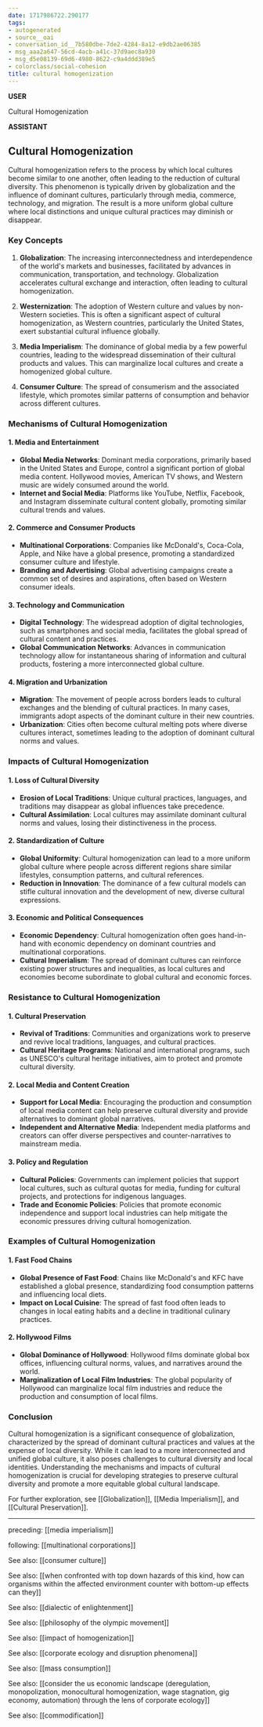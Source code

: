 ```yaml
---
date: 1717986722.290177
tags:
- autogenerated
- source__oai
- conversation_id__7b580dbe-7de2-4284-8a12-e9db2ae06385
- msg_aaa2a647-56cd-4acb-a41c-37d9aec8a930
- msg_d5e08139-69d6-4980-8622-c9a4ddd389e5
- colorclass/social-cohesion
title: cultural homogenization
---
```


**USER**

Cultural Homogenization


**ASSISTANT**

## Cultural Homogenization

Cultural homogenization refers to the process by which local cultures become similar to one another, often leading to the reduction of cultural diversity. This phenomenon is typically driven by globalization and the influence of dominant cultures, particularly through media, commerce, technology, and migration. The result is a more uniform global culture where local distinctions and unique cultural practices may diminish or disappear.

### Key Concepts

1. **Globalization**: The increasing interconnectedness and interdependence of the world's markets and businesses, facilitated by advances in communication, transportation, and technology. Globalization accelerates cultural exchange and interaction, often leading to cultural homogenization.
   
2. **Westernization**: The adoption of Western culture and values by non-Western societies. This is often a significant aspect of cultural homogenization, as Western countries, particularly the United States, exert substantial cultural influence globally.

3. **Media Imperialism**: The dominance of global media by a few powerful countries, leading to the widespread dissemination of their cultural products and values. This can marginalize local cultures and create a homogenized global culture.

4. **Consumer Culture**: The spread of consumerism and the associated lifestyle, which promotes similar patterns of consumption and behavior across different cultures.

### Mechanisms of Cultural Homogenization

#### 1. **Media and Entertainment**

- **Global Media Networks**: Dominant media corporations, primarily based in the United States and Europe, control a significant portion of global media content. Hollywood movies, American TV shows, and Western music are widely consumed around the world.
- **Internet and Social Media**: Platforms like YouTube, Netflix, Facebook, and Instagram disseminate cultural content globally, promoting similar cultural trends and values.

#### 2. **Commerce and Consumer Products**

- **Multinational Corporations**: Companies like McDonald's, Coca-Cola, Apple, and Nike have a global presence, promoting a standardized consumer culture and lifestyle.
- **Branding and Advertising**: Global advertising campaigns create a common set of desires and aspirations, often based on Western consumer ideals.

#### 3. **Technology and Communication**

- **Digital Technology**: The widespread adoption of digital technologies, such as smartphones and social media, facilitates the global spread of cultural content and practices.
- **Global Communication Networks**: Advances in communication technology allow for instantaneous sharing of information and cultural products, fostering a more interconnected global culture.

#### 4. **Migration and Urbanization**

- **Migration**: The movement of people across borders leads to cultural exchanges and the blending of cultural practices. In many cases, immigrants adopt aspects of the dominant culture in their new countries.
- **Urbanization**: Cities often become cultural melting pots where diverse cultures interact, sometimes leading to the adoption of dominant cultural norms and values.

### Impacts of Cultural Homogenization

#### 1. **Loss of Cultural Diversity**

- **Erosion of Local Traditions**: Unique cultural practices, languages, and traditions may disappear as global influences take precedence.
- **Cultural Assimilation**: Local cultures may assimilate dominant cultural norms and values, losing their distinctiveness in the process.

#### 2. **Standardization of Culture**

- **Global Uniformity**: Cultural homogenization can lead to a more uniform global culture where people across different regions share similar lifestyles, consumption patterns, and cultural references.
- **Reduction in Innovation**: The dominance of a few cultural models can stifle cultural innovation and the development of new, diverse cultural expressions.

#### 3. **Economic and Political Consequences**

- **Economic Dependency**: Cultural homogenization often goes hand-in-hand with economic dependency on dominant countries and multinational corporations.
- **Cultural Imperialism**: The spread of dominant cultures can reinforce existing power structures and inequalities, as local cultures and economies become subordinate to global cultural and economic forces.

### Resistance to Cultural Homogenization

#### 1. **Cultural Preservation**

- **Revival of Traditions**: Communities and organizations work to preserve and revive local traditions, languages, and cultural practices.
- **Cultural Heritage Programs**: National and international programs, such as UNESCO's cultural heritage initiatives, aim to protect and promote cultural diversity.

#### 2. **Local Media and Content Creation**

- **Support for Local Media**: Encouraging the production and consumption of local media content can help preserve cultural diversity and provide alternatives to dominant global narratives.
- **Independent and Alternative Media**: Independent media platforms and creators can offer diverse perspectives and counter-narratives to mainstream media.

#### 3. **Policy and Regulation**

- **Cultural Policies**: Governments can implement policies that support local cultures, such as cultural quotas for media, funding for cultural projects, and protections for indigenous languages.
- **Trade and Economic Policies**: Policies that promote economic independence and support local industries can help mitigate the economic pressures driving cultural homogenization.

### Examples of Cultural Homogenization

#### 1. **Fast Food Chains**

- **Global Presence of Fast Food**: Chains like McDonald's and KFC have established a global presence, standardizing food consumption patterns and influencing local diets.
- **Impact on Local Cuisine**: The spread of fast food often leads to changes in local eating habits and a decline in traditional culinary practices.

#### 2. **Hollywood Films**

- **Global Dominance of Hollywood**: Hollywood films dominate global box offices, influencing cultural norms, values, and narratives around the world.
- **Marginalization of Local Film Industries**: The global popularity of Hollywood can marginalize local film industries and reduce the production and consumption of local films.

### Conclusion

Cultural homogenization is a significant consequence of globalization, characterized by the spread of dominant cultural practices and values at the expense of local diversity. While it can lead to a more interconnected and unified global culture, it also poses challenges to cultural diversity and local identities. Understanding the mechanisms and impacts of cultural homogenization is crucial for developing strategies to preserve cultural diversity and promote a more equitable global cultural landscape.

For further exploration, see [[Globalization]], [[Media Imperialism]], and [[Cultural Preservation]].


---

preceding: [[media imperialism]]  


following: [[multinational corporations]]

See also: [[consumer culture]]


See also: [[when confronted with top down hazards of this kind, how can organisms within the affected environment counter with bottom-up effects can they]]


See also: [[dialectic of enlightenment]]


See also: [[philosophy of the olympic movement]]


See also: [[impact of homogenization]]


See also: [[corporate ecology and disruption phenomena]]


See also: [[mass consumption]]


See also: [[consider the us economic landscape (deregulation, monopolization, monocultural homogenization, wage stagnation, gig economy, automation) through the lens of corporate ecology]]


See also: [[commodification]]